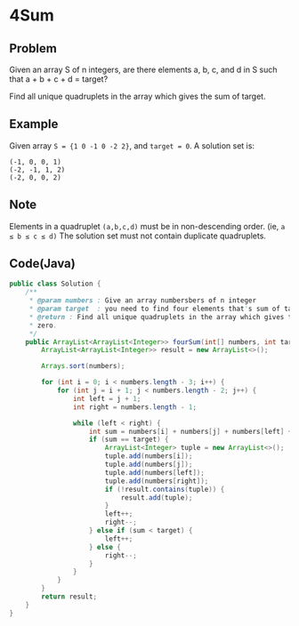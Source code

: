 # 4Sum

## Problem

Given an array S of n integers, are there elements a, b, c, and d in S such that a + b + c + d = target?

Find all unique quadruplets in the array which gives the sum of target.

## Example

Given array `S = {1 0 -1 0 -2 2}`, and `target = 0`. A solution set is:

    (-1, 0, 0, 1)
    (-2, -1, 1, 2)
    (-2, 0, 0, 2)

## Note

Elements in a quadruplet `(a,b,c,d)` must be in non-descending order. (ie, `a ≤ b ≤ c ≤ d)`
The solution set must not contain duplicate quadruplets.

## Code(Java)

```java
public class Solution {
    /**
     * @param numbers : Give an array numbersbers of n integer
     * @param target  : you need to find four elements that's sum of target
     * @return : Find all unique quadruplets in the array which gives the sum of
     * zero.
     */
    public ArrayList<ArrayList<Integer>> fourSum(int[] numbers, int target) {
        ArrayList<ArrayList<Integer>> result = new ArrayList<>();

        Arrays.sort(numbers);

        for (int i = 0; i < numbers.length - 3; i++) {
            for (int j = i + 1; j < numbers.length - 2; j++) {
                int left = j + 1;
                int right = numbers.length - 1;

                while (left < right) {
                    int sum = numbers[i] + numbers[j] + numbers[left] + numbers[right];
                    if (sum == target) {
                        ArrayList<Integer> tuple = new ArrayList<>();
                        tuple.add(numbers[i]);
                        tuple.add(numbers[j]);
                        tuple.add(numbers[left]);
                        tuple.add(numbers[right]);
                        if (!result.contains(tuple)) {
                            result.add(tuple);
                        }
                        left++;
                        right--;
                    } else if (sum < target) {
                        left++;
                    } else {
                        right--;
                    }
                }
            }
        }
        return result;
    }
}
```
